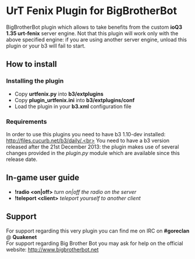 UrT Fenix Plugin for BigBrotherBot
==================================

BigBrotherBot plugin which allows to take benefits from the custom **ioQ3 1.35 urt-fenix** server engine.
Not that this plugin will work only with the above specified engine: if you are using another server engine, unload this plugin or your b3 will fail to start.

## How to install

### Installing the plugin

* Copy **urtfenix.py** into **b3/extplugins**
* Copy **plugin_urtfenix.ini** into **b3/extplugins/conf**
* Load the plugin in your **b3.xml** configuration file

### Requirements

In order to use this plugins you need to have b3 1.10-dev installed: http://files.cucurb.net/b3/daily/.<br>
You need to have a b3 version released after the 21st December 2013: the plugin makes use of several changes provided in the *plugin.py* module which are available since this release date.<br>

## In-game user guide

* **!radio &lt;on|off&gt;** *turn on|off the radio on the server*
* **!teleport &lt;client&gt;** *teleport yourself to another client*

## Support

For support regarding this very plugin you can find me on IRC on **#goreclan** @ **Quakenet**<br>
For support regarding Big Brother Bot you may ask for help on the official website: http://www.bigbrotherbot.net